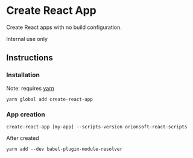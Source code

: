 # Create React App

Create React apps with no build configuration.

Internal use only

## Instructions

### Installation
Note: requires [yarn](https://yarnpkg.com/)

```
yarn global add create-react-app
```

### App creation
```
create-react-app [my-app] --scripts-version orionsoft-react-scripts
```

After created

```
yarn add --dev babel-plugin-module-resolver
```
